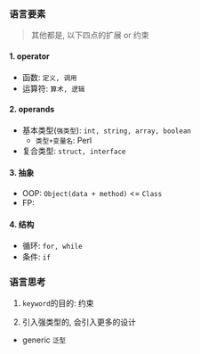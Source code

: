 ### 语言要素

> 其他都是, 以下四点的扩展 or 约束

#### 1. operator

- 函数: `定义, 调用`
- 运算符: `算术, 逻辑`

#### 2. operands

- 基本类型(`强类型`): `int, string, array, boolean`
  - `类型+变量名`: Perl
- 复合类型: `struct, interface`

#### 3. 抽象

- OOP: `Object(data + method)` <= `Class`
- FP:

#### 4. 结构

- 循环: `for, while`
- 条件: `if`

### 语言思考

1. `keyword`的目的: 约束

2. 引入强类型的, 会引入更多的设计

- generic `泛型`
